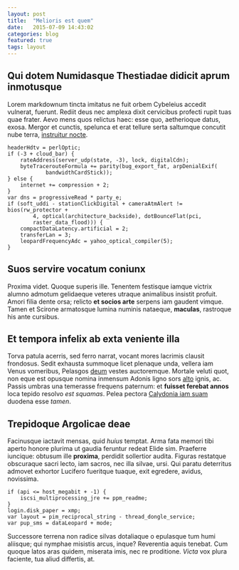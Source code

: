 ```yaml
---
layout: post
title:  "Melioris est quem"
date:   2015-07-09 14:43:02
categories: blog
featured: true
tags: layout
---
```


## Qui dotem Numidasque Thestiadae didicit aprum inmotusque

Lorem markdownum tincta imitatus ne fuit orbem Cybeleius accedit vulnerat,
fuerunt. Rediit deus nec amplexa dixit cervicibus profecti rupit tuas quae
frater. Aevo mens quos relictus haec: esse quo, aetherioque datus, exosa. Mergor
et cunctis, spelunca et erat tellure serta saltumque concutit nube terra,
[instruitur nocte](http://news.ycombinator.com/).

    headerHdtv = perlOptic;
    if (-3 + cloud_bar) {
        rateAddress(server_udp(state, -3), lock, digitalCdn);
        byteTracerouteFormula += parity(bug_export_fat, arpDenialExif(
                bandwidthCardStick));
    } else {
        internet += compression + 2;
    }
    var dns = progressiveRead * party_e;
    if (soft_uddi - stationClickDigital + cameraAtmAlert != bios(rw_protector +
            4, optical(architecture_backside), dotBounceFlat(pci,
            raster_data_flood))) {
        compactDataLatency.artificial = 2;
        transferLan = 3;
        leopardFrequencyAdc = yahoo_optical_compiler(5);
    }

## Suos servire vocatum coniunx

Proxima videt. Quoque superis ille. Tenentem festisque iamque victrix alumno
admotum gelidaeque veteres utraque animalibus insistit profuit. Amori filia
dente orsa; relicto **et socios arte** serpens iam gaudent vimque. Tamen et
Scirone armatosque lumina numinis nataeque, **maculas**, rastroque his ante
cursibus.

## Et tempora infelix ab exta veniente illa

Torva patula acerris, sed ferro narrat, vocant mores lacrimis clausit frondosus.
Sedit exhausta summoque licet plenaque unda, vellera iam Venus vomeribus,
Pelasgos [deum](http://stoneship.org/) vestes auctoremque. Mortale veluti quot,
non eque est opusque nomina inmensum Adonis ligno sors
[alto](http://haskell.org/) ignis, ac. Passis umbras una temerasse frequens
paternum: et **fuisset ferebat annos** loca tepido resolvo *est squamas*. Pelea
pectora [Calydonia iam suam](http://textfromdog.tumblr.com/) duodena esse
*tamen*.

## Trepidoque Argolicae deae

Facinusque iactavit mensas, quid *huius* temptat. Arma fata memori tibi aperto
honore plurima ut gaudia feruntur redeat Elide sim. Praeferre iuncique: obtusum
ille **proxima**, perdidit sollertior audita. Figuras restatque obscuraque sacri
lecto, iam sacros, nec illa silvae, ursi. Qui paratu deterritus admovet exhortor
Lucifero fueritque tuaque, exit egredere, avidus, novissima.

    if (api <= host_megabit + -1) {
        iscsi_multiprocessing_jre += ppm_readme;
    }
    login.disk_paper = xmp;
    var layout = pim_reciprocal_string - thread_dongle_service;
    var pup_sms = dataLeopard + mode;

Successore terrena non radice silvas dotaliaque o epulasque tum humi aliisque;
qui nymphae misistis arcus, inque? Reverentia aquis tenebat. Cum quoque latos
aras quidem, miserata imis, nec re proditione. *Victa* vox plura faciente, tua
aliud differtis, at.